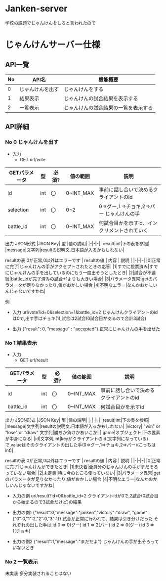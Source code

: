# Janken-server
学校の課題でじゃんけんをしろと言われたので

# じゃんけんサーバー仕様  

## API一覧

|No|API名|機能概要|
|--|--|--|
|0|じゃんけんを出す|じゃんけんをする|
|1|結果表示|じゃんけんの試合結果を表示する|
|2|一覧表示|じゃんけんの試合結果の一覧を表示する|

## API詳細  

### No 0 じゃんけんを出す

* 入力
	* GET url/vote  
	
| GETパラメータ | 型 | 必須? | 値の範囲 | 説明 |
|-|-|-|-|-|
|id|int|〇|0~INT_MAX|事前に話し合いで決めるクライアントのid|
|selection|int|〇|0~2|0=>グー,1=>チョキ,2=>パー じゃんけんの手|
|battle_id|int|〇|0~INT_MAX|何試合目かを示すid、インクリメントされていく|

出力
JSON形式
|JSON Key| 型 |値の説明|
|-|-|-|
|result|int|下の表を参照|
|message|文字列|resultの説明文.日本語が入るかもしれない|

resultの表
0が正常,0以外はエラーです
| resultの値 | 内容 | 説明 |
|-|-|-|
|0|正常に完了|じゃんけんの手がアクセプトされたときの応答|
|1|すでに投票済み|すでにじゃんけんの手を出しているのにもう一度出そうとしたとき|
|2|試合が不連続|battle_idが完了済みの試合+1よりも大きい場合|
|3|パラメータ異常|getのパラメータが足りなかったり,値がおかしい場合
|4|不明なエラー|なんかおかしいんじゃないですかね|

例
* 入力
url/vote?id=0&selection=1&battle_id=2
じゃんけんクライアントのidは0で,出す手はチョキ(1),試合は2試合(0試合目があるので合計3試合)

* 出力
{"result": 0, "message" : "accepted"}
正常にじゃんけんの手を出せた

### No 1 結果表示

* 入力  
	* GET url/result  

| GETパラメータ | 型 | 必須? | 値の範囲 | 説明 |
|-|-|-|-|-|
|id|int|〇|0~INT_MAX|事前に話し合いで決めるクライアントのid|
|battle_id|int|〇|0~INT_MAX|何試合目かを示すid

出力
JSON形式
|JSON Key| 型 |値の説明|
|-|-|-|
|result|int|下の表を参照|
|message|文字列|resultの説明文.日本語が入るかもしれない|
|victory| "win" or "lose" or "draw" 文字列|勝ちか負けかあいこか|
|  game|オブジェクト|下の要素が中身になる|
|id|文字列,int|keyがクライアントのid(文字列になっている)で,valueはそのクライアントの出した手(0=>グー,1=>チョキ,2=>パー)(こっちはint)|

resultの表
0が正常,0以外はエラーです
| resultの値 | 内容 | 説明 |
|-|-|-|
|0|正常に完了|じゃんけんができたとき|
|1|未決着|全員分のじゃんけんの手がまだそろっていない場合|
|2|未定義|特に今のところ使っていない|
|3|パラメータ異常|getのパラメータが足りなかったり,値がおかしい場合
|4|不明なエラー|なんかおかしいんじゃないですかね|


* 入力の例
url/result?id=0&battle_id=2
クライアントidが0で,2試合(0試合目から始まるので3試合だけど)の結果

* 出力の例1
{"result":0,"message":"janken","victory":"draw", "game":{"0":0,"1":2,"2":0,"3":1}}
試合が正常に行われて、結果は引き分けだった
それぞれの出した手は
id 0 => 0(グー)
id 1 => 2(パー)
id 2 => 0(グー)
id 3 => 1(チョキ)

* 出力の例2
{"result":1,"message":"まだだよ"}
じゃんけんの手が出そろっていないとき

### No 2 一覧表示

未実装
多分実装されることはない

